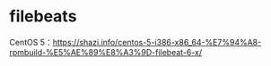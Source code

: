 # filebeats


CentOS 5：https://shazi.info/centos-5-i386-x86_64-%E7%94%A8-rpmbuild-%E5%AE%89%E8%A3%9D-filebeat-6-x/
